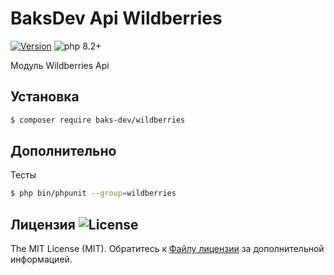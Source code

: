 # BaksDev Api Wildberries 

[![Version](https://img.shields.io/badge/version-7.0.26-blue)](https://github.com/baks-dev/wildberries/releases)
![php 8.2+](https://img.shields.io/badge/php-min%208.1-red.svg)

Модуль Wildberries Api

## Установка

``` bash
$ composer require baks-dev/wildberries
```

## Дополнительно

Тесты

``` bash
$ php bin/phpunit --group=wildberries
```

## Лицензия ![License](https://img.shields.io/badge/MIT-green)

The MIT License (MIT). Обратитесь к [Файлу лицензии](LICENSE.md) за дополнительной информацией.
